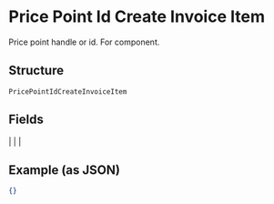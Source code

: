
# Price Point Id Create Invoice Item

Price point handle or id. For component.

## Structure

`PricePointIdCreateInvoiceItem`

## Fields

|  |
| 

## Example (as JSON)

```json
{}
```

